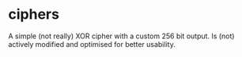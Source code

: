 # ciphers
A simple (not really) XOR cipher with a custom 256 bit output.
Is (not) actively modified and optimised for better usability.
